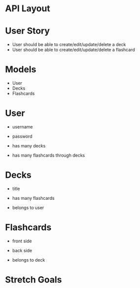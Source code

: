 # API Layout

# User Story
- User should be able to create/edit/update/delete a deck
- User should be able to create/edit/update/delete a flashcard

# Models
- User
- Decks
- Flashcards

# User
- username
- password

- has many decks
- has many flashcards through decks

# Decks
- title

- has many flashcards
- belongs to user

# Flashcards
- front side
- back side

- belongs to deck




# Stretch Goals
